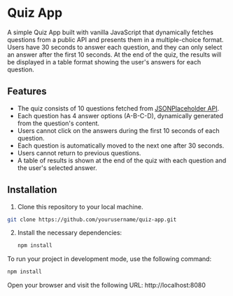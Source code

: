 # Quiz App

A simple Quiz App built with vanilla JavaScript that dynamically fetches questions from a public API and presents them in a multiple-choice format. Users have 30 seconds to answer each question, and they can only select an answer after the first 10 seconds. At the end of the quiz, the results will be displayed in a table format showing the user's answers for each question.

## Features

- The quiz consists of 10 questions fetched from [JSONPlaceholder API](https://jsonplaceholder.typicode.com/posts).
- Each question has 4 answer options (A-B-C-D), dynamically generated from the question's content.
- Users cannot click on the answers during the first 10 seconds of each question.
- Each question is automatically moved to the next one after 30 seconds.
- Users cannot return to previous questions.
- A table of results is shown at the end of the quiz with each question and the user's selected answer.

## Installation

1. Clone this repository to your local machine.

```bash
git clone https://github.com/yourusername/quiz-app.git
```

2. Install the necessary dependencies:
   ```bash
   npm install
   ```

To run your project in development mode, use the following command:
   ```bash
   npm install
   ```

Open your browser and visit the following URL:
http://localhost:8080
